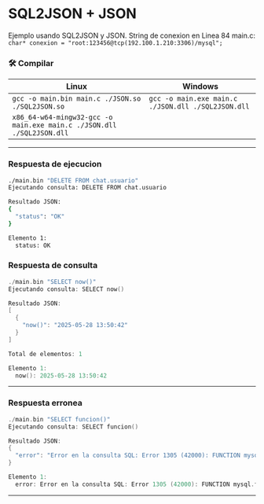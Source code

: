 # SQL2JSON + JSON
Ejemplo usando SQL2JSON y JSON.
String de conexion en Linea 84 main.c: `char* conexion = "root:123456@tcp(192.100.1.210:3306)/mysql";`


### 🛠️ Compilar

| Linux | Windows |
| --- | --- |
| `gcc -o main.bin main.c ./JSON.so ./SQL2JSON.so` | `gcc -o main.exe main.c ./JSON.dll ./SQL2JSON.dll` |
| `x86_64-w64-mingw32-gcc -o main.exe main.c ./JSON.dll ./SQL2JSON.dll` |  |

---

### Respuesta de ejecucion

```bash
./main.bin "DELETE FROM chat.usuario"
Ejecutando consulta: DELETE FROM chat.usuario

Resultado JSON:
{
  "status": "OK"
}

Elemento 1:
  status: OK
```



### Respuesta de consulta

```C
./main.bin "SELECT now()"
Ejecutando consulta: SELECT now()

Resultado JSON:
[
  {
    "now()": "2025-05-28 13:50:42"
  }
]

Total de elementos: 1

Elemento 1:
  now(): 2025-05-28 13:50:42

```

---

### Respuesta erronea

```C
./main.bin "SELECT funcion()"
Ejecutando consulta: SELECT funcion()

Resultado JSON:
{
  "error": "Error en la consulta SQL: Error 1305 (42000): FUNCTION mysql.funcion does not exist"
}

Elemento 1:
  error: Error en la consulta SQL: Error 1305 (42000): FUNCTION mysql.funcion does not exist
```




---
